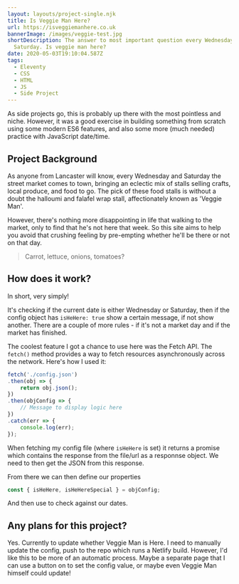 ```yaml
---
layout: layouts/project-single.njk
title: Is Veggie Man Here?
url: https://isveggiemanhere.co.uk
bannerImage: /images/veggie-test.jpg
shortDescription: The answer to most important question every Wednesday and
  Saturday. Is veggie man here?
date: 2020-05-03T19:10:04.587Z
tags:
  - Eleventy
  - CSS
  - HTML
  - JS
  - Side Project
---
```

As side projects go, this is probably up there with the most pointless and niche. However, it was a good exercise in building something from scratch using some modern ES6 features, and also some more (much needed) practice with JavaScript date/time.

## Project Background
As anyone from Lancaster will know, every Wednesday and Saturday the street market comes to town, bringing an eclectic mix of stalls selling crafts, local produce, and food to go. The pick of these food stalls is without a doubt the halloumi and falafel wrap stall, affectionately known as 'Veggie Man'.

However, there's nothing more disappointing in life that walking to the market, only to find that he's not here that week. So this site aims to help you avoid that crushing feeling by pre-empting whether he'll be there or not on that day.

> Carrot, lettuce, onions, tomatoes?

## How does it work?

In short, very simply!

It's checking if the current date is either Wednesday or Saturday, then if the config object has `isHeHere: true` show a certain message, if not show another. There are a couple of more rules - if it's not a market day and if the market has finished.

The coolest feature I got a chance to use here was the Fetch API. The `fetch()` method provides a way to fetch resources asynchronously across the network. Here's how I used it:

``` JavaScript
fetch('./config.json')
.then(obj => {
	return obj.json();
})
.then(objConfig => {
    // Message to display logic here 
})
.catch(err => {
	console.log(err);
});
```
When fetching my config file (where `isHeHere` is set) it returns a promise which contains the response from the file/url as a responnse object. We need to then get the JSON from this response.

From there we can then define our properties

``` JavaScript
const { isHeHere, isHeHereSpecial } = objConfig;
```

And then use to check against our dates.

## Any plans for this project?

Yes. Currently to update whether Veggie Man is Here. I need to manually update the config, push to the repo which runs a Netlify build. However, I'd like this to be more of an automatic process. Maybe a separate page that I can use a button on to set the config value, or maybe even Veggie Man himself could update!

